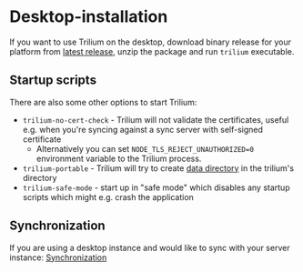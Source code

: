 # Desktop-installation
If you want to use Trilium on the desktop, download binary release for your platform from [latest release](https://github.com/TriliumNext/Notes/releases/latest), unzip the package and run `trilium` executable.

Startup scripts
---------------

There are also some other options to start Trilium:

*   `trilium-no-cert-check` - Trilium will not validate the certificates, useful e.g. when you're syncing against a sync server with self-signed certificate
    *   Alternatively you can set `NODE_TLS_REJECT_UNAUTHORIZED=0` environment variable to the Trilium process.
*   `trilium-portable` - Trilium will try to create [data directory](Data-directory.md) in the trilium's directory
*   `trilium-safe-mode` - start up in "safe mode" which disables any startup scripts which might e.g. crash the application

Synchronization
---------------

If you are using a desktop instance and would like to sync with your server instance: [Synchronization](Synchronization.md)